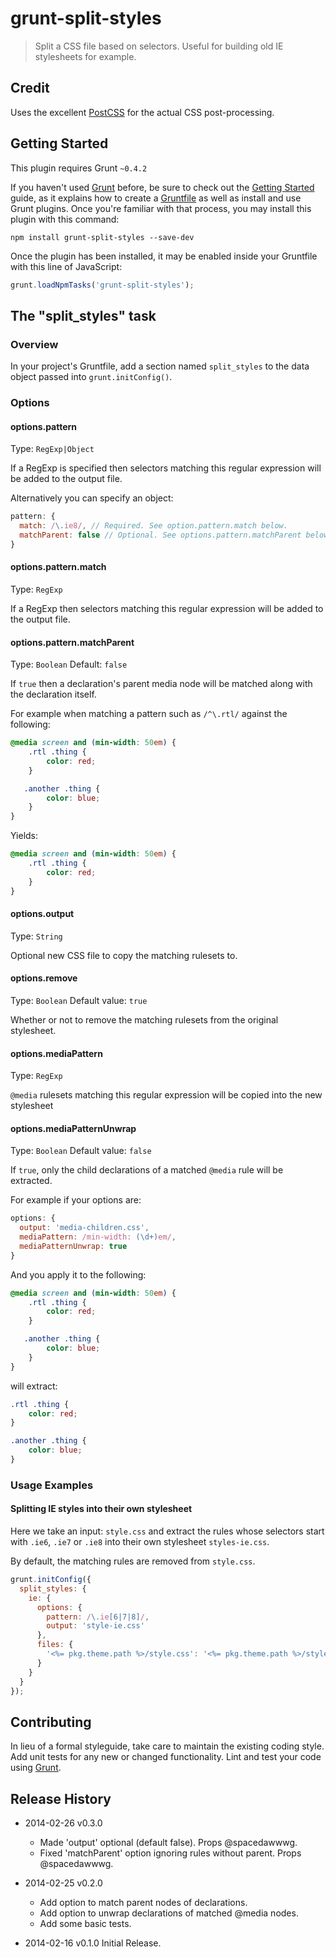 # grunt-split-styles

> Split a CSS file based on selectors. Useful for building old IE stylesheets for example.

## Credit

Uses the excellent [PostCSS](https://github.com/ai/postcss) for the actual CSS post-processing.

## Getting Started
This plugin requires Grunt `~0.4.2`

If you haven't used [Grunt](http://gruntjs.com/) before, be sure to check out the [Getting Started](http://gruntjs.com/getting-started) guide, as it explains how to create a [Gruntfile](http://gruntjs.com/sample-gruntfile) as well as install and use Grunt plugins. Once you're familiar with that process, you may install this plugin with this command:

```shell
npm install grunt-split-styles --save-dev
```

Once the plugin has been installed, it may be enabled inside your Gruntfile with this line of JavaScript:

```js
grunt.loadNpmTasks('grunt-split-styles');
```

## The "split_styles" task

### Overview
In your project's Gruntfile, add a section named `split_styles` to the data object passed into `grunt.initConfig()`.

### Options

#### options.pattern
Type: `RegExp|Object`

If a RegExp is specified then selectors matching this regular expression will be added to the output file.

Alternatively you can specify an object:

```js
pattern: {
  match: /\.ie8/, // Required. See option.pattern.match below.
  matchParent: false // Optional. See options.pattern.matchParent below.
}
```

#### options.pattern.match
Type: `RegExp`

If a RegExp then selectors matching this regular expression will be added to the output file.

#### options.pattern.matchParent
Type: `Boolean`
Default: `false`

If `true` then a declaration's parent media node will be matched along with the declaration itself.

For example when matching a pattern such as `/^\.rtl/` against the following:

```css
@media screen and (min-width: 50em) {
    .rtl .thing {
        color: red;
    }

   .another .thing {
        color: blue;
    }
}
```

Yields:

```css
@media screen and (min-width: 50em) {
    .rtl .thing {
        color: red;
    }
}
```

#### options.output
Type: `String`

Optional new CSS file to copy the matching rulesets to.

#### options.remove
Type: `Boolean`
Default value: `true`

Whether or not to remove the matching rulesets from the original stylesheet.

#### options.mediaPattern
Type: `RegExp`

`@media` rulesets matching this regular expression will be copied into the new stylesheet

#### options.mediaPatternUnwrap
Type: `Boolean`
Default value: `false`

If `true`, only the child declarations of a matched `@media` rule will be extracted.

For example if your options are:

```js
options: {
  output: 'media-children.css',
  mediaPattern: /min-width: (\d+)em/,
  mediaPatternUnwrap: true
}
```

And you apply it to the following:

```css
@media screen and (min-width: 50em) {
    .rtl .thing {
        color: red;
    }

   .another .thing {
        color: blue;
    }
}
```

will extract:

```css
.rtl .thing {
    color: red;
}

.another .thing {
    color: blue;
}
```

### Usage Examples

#### Splitting IE styles into their own stylesheet

Here we take an input: `style.css` and extract the rules whose selectors start with `.ie6`, `.ie7` or `.ie8` into their own stylesheet `styles-ie.css`.

By default, the matching rules are removed from `style.css`.

```js
grunt.initConfig({
  split_styles: {
    ie: {
      options: {
        pattern: /\.ie[6|7|8]/,
        output: 'style-ie.css'
      },
      files: {
        '<%= pkg.theme.path %>/style.css': '<%= pkg.theme.path %>/style.css'
      }
    }
  }
});
```


## Contributing
In lieu of a formal styleguide, take care to maintain the existing coding style. Add unit tests for any new or changed functionality. Lint and test your code using [Grunt](http://gruntjs.com/).

## Release History

* 2014-02-26 v0.3.0
    * Made 'output' optional (default false). Props @spacedawwwg.
    * Fixed 'matchParent' option ignoring rules without parent. Props @spacedawwwg.

* 2014-02-25 v0.2.0
    * Add option to match parent nodes of declarations.
    * Add option to unwrap declarations of matched @media nodes.
    * Add some basic tests.

* 2014-02-16 v0.1.0 Initial Release.
